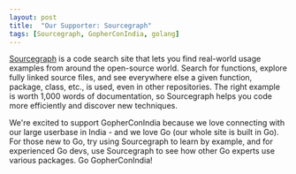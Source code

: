 ```yaml
---
layout: post
title:  "Our Supporter: Sourcegraph"
tags: [Sourcegraph, GopherConIndia, golang]
---
```


[Sourcegraph](https://sourcegraph.com/) is a code search site that lets you find real-world usage examples from around the open-source world. Search for functions, explore fully linked source files, and see everywhere else a given function, package, class, etc., is used, even in other repositories. The right example is worth 1,000 words of documentation, so Sourcegraph helps you code more efficiently and discover new techniques.

We're excited to support GopherConIndia because we love connecting with our large userbase in India - and we love Go (our whole site is built in Go). For those new to Go, try using Sourcegraph to learn by example, and for experienced Go devs, use Sourcegraph to see how other Go experts use various packages. Go GopherConIndia!


